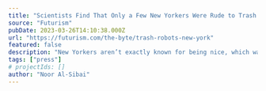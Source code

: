 ```yaml
---
title: "Scientists Find That Only a Few New Yorkers Were Rude to Trash Robots"
source: "Futurism"
pubDate: 2023-03-26T14:10:38.000Z
url: "https://futurism.com/the-byte/trash-robots-new-york"
featured: false
description: "New Yorkers aren’t exactly known for being nice, which was why it was so shocking that only a few were rude to some trash robots in Greenwich Village."
tags: ["press"]
# projectIds: []
author: "Noor Al-Sibai"
---
```


<!-- You can add additional content about this media mention here if needed -->
